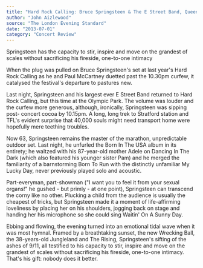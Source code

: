 ```yaml
---
title: "Hard Rock Calling: Bruce Springsteen & The E Street Band, Queen Elizabeth Olympic Park"
author: "John Aizlewood"
source: "The London Evening Standard"
date: "2013-07-01"
category: "Concert Review"
---
```


Springsteen has the capacity to stir, inspire and move on the grandest of scales without sacrificing his fireside, one-to-one intimacy

When the plug was pulled on Bruce Springsteen's set at last year's Hard Rock Calling as he and Paul McCartney duetted past the 10.30pm curfew, it catalysed the festival's departure to pastures new.

Last night, Springsteen and his largest ever E Street Band returned to Hard Rock Calling, but this time at the Olympic Park. The volume was louder and the curfew more generous, although, ironically, Springsteen was sipping post- concert cocoa by 10.15pm. A long, long trek to Stratford station and TFL's evident surprise that 40,000 souls might need transport home were hopefully mere teething troubles.

Now 63, Springsteen remains the master of the marathon, unpredictable outdoor set. Last night, he unfurled the Born In The USA album in its entirety; he waltzed with his 87-year-old mother Adele on Dancing In The Dark (which also featured his younger sister Pam) and he merged the familiarity of a barnstorming Born To Run with the distinctly unfamiliar My Lucky Day, never previously played solo and acoustic.

Part-everyman, part-showman ("I want you to feel it from your sexual organs!" he gushed - but primly - at one point), Springsteen can transcend the corny like no other. Plucking a child from the audience is usually the cheapest of tricks, but Springsteen made it a moment of life-affirming loveliness by placing her on his shoulders, jogging back on stage and handing her his microphone so she could sing Waitin' On A Sunny Day.

Ebbing and flowing, the evening turned into an emotional tidal wave when it was most hymnal. Framed by a breathtaking sunset, the new Wrecking Ball, the 38-years-old Jungleland and The Rising, Springsteen's sifting of the ashes of 9/11, all testified to his capacity to stir, inspire and move on the grandest of scales without sacrificing his fireside, one-to-one intimacy. That's his gift: nobody does it better.